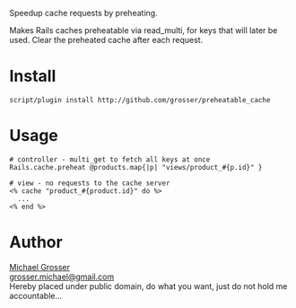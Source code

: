 Speedup cache requests by preheating.

Makes Rails caches preheatable via read_multi, for keys that will later be used.
Clear the preheated cache after each request.


# Install
    script/plugin install http://github.com/grosser/preheatable_cache

# Usage

    # controller - multi_get to fetch all keys at once
    Rails.cache.preheat @products.map{|p| "views/product_#{p.id}" }

    # view - no requests to the cache server
    <% cache "product_#{product.id}" do %>
      ...
    <% end %>


Author
======
[Michael Grosser](http://pragmatig.wordpress.com)  
grosser.michael@gmail.com  
Hereby placed under public domain, do what you want, just do not hold me accountable...
